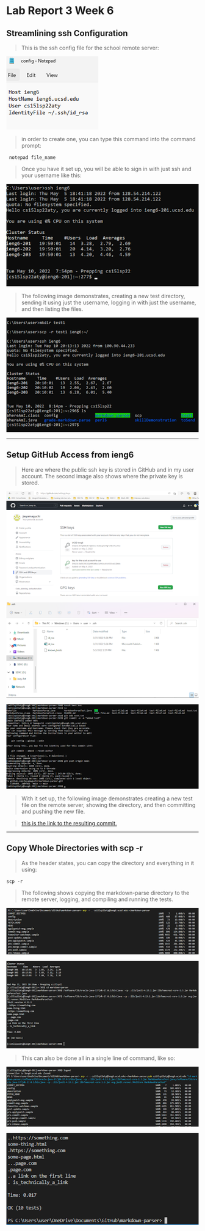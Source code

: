 # Lab Report 3 Week 6 

## Streamlining ssh Configuration

> This is the ssh config file for the school remote server:

![](images/report3_1.png)

> in order to create one, you can type this command into the command prompt:

```
 notepad file_name
```

> Once you have it set up, you will be able to sign in with just ssh and your username like this:

![](images/report3_2.png)

> The following image demonstrates, creating a new test directory, sending it using just the username, logging in with just the username, and then listing the files.

![](images/report3_3.png)

---

## Setup GitHub Access from ieng6

> Here are where the public ssh key is stored in GitHub and in my user account. The second image also shows where the private key is stored.

![](images/report3_4.png)

![](images/report3_5.png)

![](images/report3_6.png)

> With it set up, the following image demonstrates creating a new test file on the remote server, showing the directory, and then committing and pushing the new file.

> [this is the link to the resulting commit.](https://github.com/jwyamaguchi/markdown-parser/commit/3aefe5114b09b975f0ebab9bfb380dc7ae354e54)

---

## Copy Whole Directories with scp -r

> As the header states, you can copy the directory and everything in it using:

```
scp -r
```

> The following shows copying the markdown-parse directory to the remote server, logging, and compiling and running the tests.

![](images/report3_7.png)

![](images/report3_8.png)

> This can also be done all in a single line of command, like so:

![](images/report3_9.png)

![](images/report3_10.png)